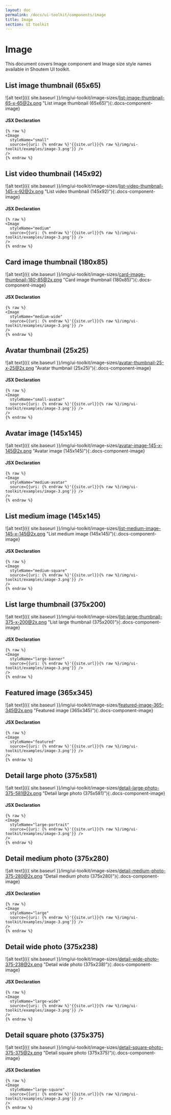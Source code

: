 ```yaml
---
layout: doc
permalink: /docs/ui-toolkit/components/image
title: Image
section: UI toolkit
---
```


# Image

This document covers Image component and Image size style names available in Shoutem UI toolkit.
  
## List image thumbnail (65x65)
![alt text]({{ site.baseurl }}/img/ui-toolkit/image-sizes/list-image-thumbnail-65-x-65@2x.png "List image thumbnail (65x65)"){:.docs-component-image}  


#### JSX Declaration
```JSX
{% raw %}
<Image
  styleName="small"
  source={{uri: {% endraw %}'{{site.url}}{% raw %}/img/ui-toolkit/examples/image-3.png'}} />
/>
{% endraw %}
```  
  
## List video thumbnail (145x92)
![alt text]({{ site.baseurl }}/img/ui-toolkit/image-sizes/list-video-thumbnail-145-x-92@2x.png "List video thumbnail (145x92)"){:.docs-component-image}


#### JSX Declaration
```JSX
{% raw %}
<Image
  styleName="medium"
  source={{uri: {% endraw %}'{{site.url}}{% raw %}/img/ui-toolkit/examples/image-3.png'}} />
/>
{% endraw %}
```  
  
## Card image thumbnail (180x85)
![alt text]({{ site.baseurl }}/img/ui-toolkit/image-sizes/card-image-thumbnail-180-85@2x.png "Card image thumbnail (180x85)"){:.docs-component-image}


#### JSX Declaration
```JSX
{% raw %}
<Image
  styleName="medium-wide"
  source={{uri: {% endraw %}'{{site.url}}{% raw %}/img/ui-toolkit/examples/image-3.png'}} />
/>
{% endraw %}
```    

## Avatar thumbnail (25x25)
![alt text]({{ site.baseurl }}/img/ui-toolkit/image-sizes/avatar-thumbnail-25-x-25@2x.png "Avatar thumbnail (25x25)"){:.docs-component-image}


#### JSX Declaration
```JSX
{% raw %}
<Image
  styleName="small-avatar"
  source={{uri: {% endraw %}'{{site.url}}{% raw %}/img/ui-toolkit/examples/image-3.png'}} />
/>
{% endraw %}
```      

## Avatar image (145x145)
![alt text]({{ site.baseurl }}/img/ui-toolkit/image-sizes/avatar-image-145-x-145@2x.png "Avatar image (145x145)"){:.docs-component-image}


#### JSX Declaration
```JSX
{% raw %}
<Image
  styleName="medium-avatar"
  source={{uri: {% endraw %}'{{site.url}}{% raw %}/img/ui-toolkit/examples/image-3.png'}} />
/>
{% endraw %}
```  

## List medium image (145x145)
![alt text]({{ site.baseurl }}/img/ui-toolkit/image-sizes/list-medium-image-145-x-145@2x.png "List medium image (145x145)"){:.docs-component-image}


#### JSX Declaration
```JSX
{% raw %}
<Image
  styleName="medium-square"
  source={{uri: {% endraw %}'{{site.url}}{% raw %}/img/ui-toolkit/examples/image-3.png'}} />
/>
{% endraw %}
```  

## List large thumbnail (375x200)
![alt text]({{ site.baseurl }}/img/ui-toolkit/image-sizes/list-large-thumbnail-375-x-200@2x.png "List large thumbnail (375x200)"){:.docs-component-image}


#### JSX Declaration
```JSX
{% raw %}
<Image
  styleName="large-banner"
  source={{uri: {% endraw %}'{{site.url}}{% raw %}/img/ui-toolkit/examples/image-3.png'}} />
/>
{% endraw %}
```  

## Featured image (365x345)
![alt text]({{ site.baseurl }}/img/ui-toolkit/image-sizes/featured-image-365-345@2x.png "Featured image (365x345)"){:.docs-component-image}


#### JSX Declaration
```JSX
{% raw %}
<Image
  styleName="featured"
  source={{uri: {% endraw %}'{{site.url}}{% raw %}/img/ui-toolkit/examples/image-3.png'}} />
/>
{% endraw %}
```  

## Detail large photo (375x581)
![alt text]({{ site.baseurl }}/img/ui-toolkit/image-sizes/detail-large-photo-375-581@2x.png "Detail large photo (375x581)"){:.docs-component-image}


#### JSX Declaration
```JSX
{% raw %}
<Image
  styleName="large-portrait"
  source={{uri: {% endraw %}'{{site.url}}{% raw %}/img/ui-toolkit/examples/image-3.png'}} />
/>
{% endraw %}
```   

## Detail medium photo (375x280)
![alt text]({{ site.baseurl }}/img/ui-toolkit/image-sizes/detail-medium-photo-375-280@2x.png "Detail medium photo (375x280)"){:.docs-component-image}


#### JSX Declaration
```JSX
{% raw %}
<Image
  styleName="large"
  source={{uri: {% endraw %}'{{site.url}}{% raw %}/img/ui-toolkit/examples/image-3.png'}} />
/>
{% endraw %}
```  

## Detail wide photo (375x238)
![alt text]({{ site.baseurl }}/img/ui-toolkit/image-sizes/detail-wide-photo-375-238@2x.png "Detail wide photo (375x238)"){:.docs-component-image}


#### JSX Declaration
```JSX
{% raw %}
<Image
  styleName="large-wide"
  source={{uri: {% endraw %}'{{site.url}}{% raw %}/img/ui-toolkit/examples/image-3.png'}} />
/>
{% endraw %}
```   

## Detail square photo (375x375)
![alt text]({{ site.baseurl }}/img/ui-toolkit/image-sizes/detail-square-photo-375-375@2x.png "Detail square photo (375x375)"){:.docs-component-image}


#### JSX Declaration
```JSX
{% raw %}
<Image
  styleName="large-square"
  source={{uri: {% endraw %}'{{site.url}}{% raw %}/img/ui-toolkit/examples/image-3.png'}} />
/>
{% endraw %}
```  
